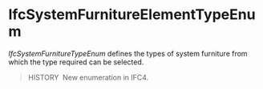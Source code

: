 # IfcSystemFurnitureElementTypeEnum

_IfcSystemFurnitureTypeEnum_ defines the types of system furniture from which the type required can be selected.

> HISTORY&nbsp; New enumeration in IFC4.
